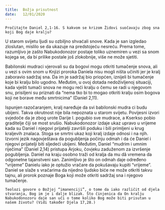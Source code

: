 ```yaml
---
title:  Božja prisutnost
date:   12/01/2020
---
```


`Pročitajte Daniel 2,1-16. S kakvom se krizom Židovi suočavaju zbog sna koji Bog daje kralju?`

U starom svijetu ljudi su ozbiljno shvaćali snove. Kada je san izgledao zloslutan, mislilo se da ukazuje na predstojeću nesreću. Prema tome, razumljivo je zašto Nabukodonozor postaje toliko uznemiren u vezi sa snom kojega se, da bi prilike postale još zlokobnije, više ne može sjetiti.

Babilonski mudraci vjerovali su da bogovi mogu otkriti tumačenje snova, ali u vezi s ovim snom u Knjizi proroka Daniela nisu mogli ništa učiniti jer je kralj zaboravio sadržaj sna. Da im je sadržaj bio priopćen, iznijeli bi tumačenje koje bi kralju bilo ugodno. Međutim, u ovoj dotada nedoživljenoj situaciji, kada vješti tumači snova ne mogu reći kralju o čemu se radi u njegovom snu, prisiljeni su priznati da “nema tko bi to mogao otkriti kralju osim bogova koji ne borave među smrtnicima” (Daniel 2,11).

Ispunjen razočaranjem, kralj naređuje da svi babilonski mudra ci budu ubijeni. Takva okrutnost nije bila nepoznata u starom svijetu. Povijesni izvori svjedoče da je zbog urote Darije I. pogubio sve mudrace, a Kserkso pobio graditelje čiji se most srušio. Nabukodonozor izdaje ukaz upravo u vrijeme kada su Daniel i njegovi prijatelji završili poduku i bili primljeni u krug kraljevih znalaca. Stoga se smrtni ukaz koji kralj izdaje odnosi i na njih. Izvorni jezik nagovještava da pogubljenja počinju odmah i da će Daniel i njegovi prijatelji biti sljedeći ubijeni. Međutim, Daniel “mudrim i umnim riječima” (Daniel 2,14) pristupa Arjoku, čovjeku zaduženom za izvršenje pogubljenja. Daniel na kraju osobno traži od kralja da mu dâ vremena da odgonetne tajanstveni san. Zanimljivo je što on odmah daje određeno “vrijeme” Danielu iako je optužio vračare da pokušavaju kupiti “vrijeme”. Daniel se slaže s vračarima da nijedno ljudsko biće ne može otkriti takvu tajnu, ali prorok poznaje Boga koji može otkriti sadržaj sna i njegovo tumačenje.

`Teolozi govore o Božjoj “imanenciji”, o tome da iako različit od djela stvaranja, Bog im je i dalje blizak. Što činjenica da On kralju Nabukodonozoru daje san uči o tome koliko Bog može biti prisutan u našem životu? (Vidi također Djela 17,28.)`
